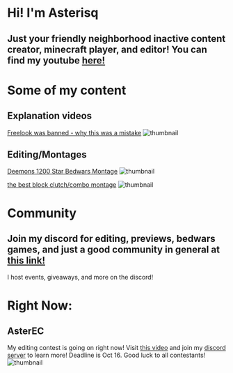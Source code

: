 # Hi! I'm Asterisq


## Just your friendly neighborhood inactive content creator, minecraft player, and editor! You can find my youtube [here!](https://youtube.com/asterisq)

# Some of my content


## Explanation videos



[Freelook was banned - why this was a mistake](https://youtu.be/8TRcJnWrXVo) 
![thumbnail](https://cdn.discordapp.com/attachments/810651060683014144/892575808760184872/freelook.jpg)

## Editing/Montages


[Deemons 1200 Star Bedwars Montage](https://youtu.be/JlkFOh4bGto) ![thumbnail](https://cdn.discordapp.com/attachments/810651060683014144/892580238956040252/1.2k_montage.jpg)

[the best block clutch/combo montage](https://youtu.be/ylmRQNBETZg) ![thumbnail](https://cdn.discordapp.com/attachments/810651060683014144/892577748227342366/clutch_edit_thumbnail.png)

# Community


## Join my discord for editing, previews, bedwars games, and just a good community in general at [this link!](https://discord.gg/mBvwC4pRdb)

I host events, giveaways, and more on the discord!

# Right Now:


## AsterEC

My editing contest is going on right now! Visit [this video](https://youtu.be/nRH1nLn0sJU) and join my [discord server](https://discord.gg/mBvwC4pRdb) to learn more! Deadline is Oct 16. Good luck to all contestants!
![thumbnail](https://i9.ytimg.com/vi/nRH1nLn0sJU/maxresdefault.jpg?time=1633027800000&sqp=CNiN2IoG&rs=AOn4CLC2ZRIasHxRZyIQjSWLtMKzsmLuKg)
